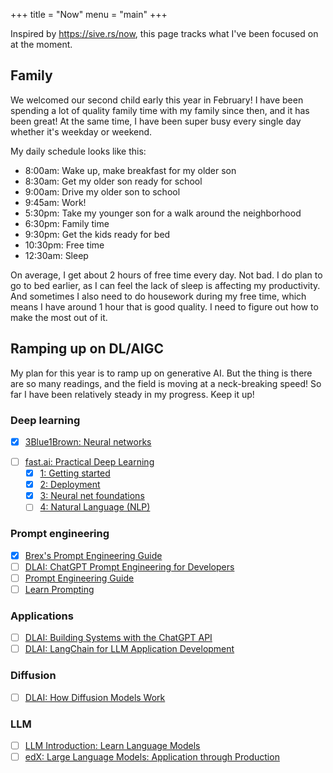 +++
title = "Now"
menu = "main"
+++

Inspired by https://sive.rs/now, this page tracks what I've been focused on at the moment.

<!--more-->

## Family

We welcomed our second child early this year in February!
I have been spending a lot of quality family time with my family since then, and it has been great!
At the same time, I have been super busy every single day whether it's weekday or weekend.

My daily schedule looks like this:
- 8:00am: Wake up, make breakfast for my older son
- 8:30am: Get my older son ready for school
- 9:00am: Drive my older son to school
- 9:45am: Work!
- 5:30pm: Take my younger son for a walk around the neighborhood
- 6:30pm: Family time
- 9:30pm: Get the kids ready for bed
- 10:30pm: Free time
- 12:30am: Sleep

On average, I get about 2 hours of free time every day. Not bad.
I do plan to go to bed earlier, as I can feel the lack of sleep is affecting my productivity.
And sometimes I also need to do housework during my free time, which means I have around 1 hour that is good quality.
I need to figure out how to make the most out of it.

## Ramping up on DL/AIGC

My plan for this year is to ramp up on generative AI.
But the thing is there are so many readings, and the field is moving at a neck-breaking speed!
So far I have been relatively steady in my progress. Keep it up!

### Deep learning
* [x] [3Blue1Brown: Neural networks](https://www.youtube.com/playlist?list=PLZHQObOWTQDNU6R1_67000Dx_ZCJB-3pi)
- [ ] [fast.ai: Practical Deep Learning](https://course.fast.ai/)
  - [x] [1: Getting started](https://course.fast.ai/Lessons/lesson1.html)
  - [x] [2: Deployment](https://course.fast.ai/Lessons/lesson2.html)
  - [x] [3: Neural net foundations](https://course.fast.ai/Lessons/lesson3.html)
  - [ ] [4: Natural Language (NLP)](https://course.fast.ai/Lessons/lesson4.html)

### Prompt engineering
- [x] [Brex's Prompt Engineering Guide](https://github.com/brexhq/prompt-engineering/blob/main/README.md)
- [ ] [DLAI: ChatGPT Prompt Engineering for Developers](https://learn.deeplearning.ai/chatgpt-prompt-eng)
- [ ] [Prompt Engineering Guide](https://www.promptingguide.ai/)
- [ ] [Learn Prompting](https://learnprompting.org/)

### Applications
- [ ] [DLAI: Building Systems with the ChatGPT API](https://learn.deeplearning.ai/chatgpt-building-system)
- [ ] [DLAI: LangChain for LLM Application Development](https://learn.deeplearning.ai/langchain)

### Diffusion
- [ ] [DLAI: How Diffusion Models Work](https://learn.deeplearning.ai/diffusion-models)

### LLM
- [ ] [LLM Introduction: Learn Language Models](https://gist.github.com/rain-1/eebd5e5eb2784feecf450324e3341c8d)
- [ ] [edX: Large Language Models: Application through Production](https://learning.edx.org/course/course-v1:Databricks+LLM101x+2T2023/home)
